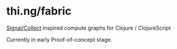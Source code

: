 # thi.ng/fabric

[Signal/Collect](http://www.signalcollect.com) inspired compute graphs for Clojure / ClojureScript

Currently in early Proof-of-concept stage.
